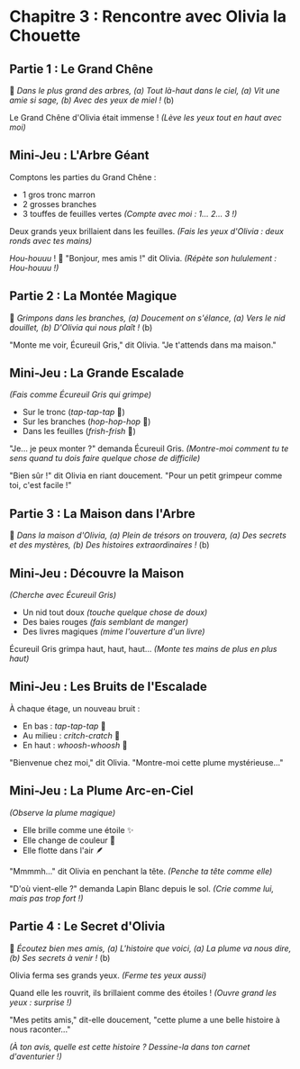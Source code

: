 # Chapitre 3 : Rencontre avec Olivia la Chouette
## Partie 1 : Le Grand Chêne

🎵 *Dans le plus grand des arbres, (a)
Tout là-haut dans le ciel, (a)
Vit une amie si sage, (b)
Avec des yeux de miel !* (b)

Le Grand Chêne d'Olivia était immense !
*(Lève les yeux tout en haut avec moi)*

## Mini-Jeu : L'Arbre Géant
Comptons les parties du Grand Chêne :
- 1 gros tronc marron
- 2 grosses branches
- 3 touffes de feuilles vertes
*(Compte avec moi : 1... 2... 3 !)*

Deux grands yeux brillaient dans les feuilles.
*(Fais les yeux d'Olivia : deux ronds avec tes mains)*

*Hou-houuu* ! 🦉 "Bonjour, mes amis !" dit Olivia.
*(Répète son hululement : Hou-houuu !)*

## Partie 2 : La Montée Magique

🎵 *Grimpons dans les branches, (a)
Doucement on s'élance, (a)
Vers le nid douillet, (b)
D'Olivia qui nous plaît !* (b)

"Monte me voir, Écureuil Gris," dit Olivia.
"Je t'attends dans ma maison."

## Mini-Jeu : La Grande Escalade
*(Fais comme Écureuil Gris qui grimpe)*
- Sur le tronc (*tap-tap-tap* 🐾)
- Sur les branches (*hop-hop-hop* 🐾)
- Dans les feuilles (*frish-frish* 🌳)

"Je... je peux monter ?" demanda Écureuil Gris.
*(Montre-moi comment tu te sens quand tu dois faire quelque chose de difficile)*

"Bien sûr !" dit Olivia en riant doucement.
"Pour un petit grimpeur comme toi, c'est facile !"

## Partie 3 : La Maison dans l'Arbre

🎵 *Dans la maison d'Olivia, (a)
Plein de trésors on trouvera, (a)
Des secrets et des mystères, (b)
Des histoires extraordinaires !* (b)

## Mini-Jeu : Découvre la Maison
*(Cherche avec Écureuil Gris)*
- Un nid tout doux *(touche quelque chose de doux)*
- Des baies rouges *(fais semblant de manger)*
- Des livres magiques *(mime l'ouverture d'un livre)*

Écureuil Gris grimpa haut, haut, haut...
*(Monte tes mains de plus en plus haut)*

## Mini-Jeu : Les Bruits de l'Escalade
À chaque étage, un nouveau bruit :
- En bas : *tap-tap-tap* 🐾
- Au milieu : *critch-cratch* 🌳
- En haut : *whoosh-whoosh* 🌳

"Bienvenue chez moi," dit Olivia.
"Montre-moi cette plume mystérieuse..."

## Mini-Jeu : La Plume Arc-en-Ciel
*(Observe la plume magique)*
- Elle brille comme une étoile ✨
- Elle change de couleur 🌈
- Elle flotte dans l'air 🪶

"Mmmmh..." dit Olivia en penchant la tête.
*(Penche ta tête comme elle)*

"D'où vient-elle ?" demanda Lapin Blanc depuis le sol.
*(Crie comme lui, mais pas trop fort !)*

## Partie 4 : Le Secret d'Olivia

🎵 *Écoutez bien mes amis, (a)
L'histoire que voici, (a)
La plume va nous dire, (b)
Ses secrets à venir !* (b)

Olivia ferma ses grands yeux.
*(Ferme tes yeux aussi)*

Quand elle les rouvrit, ils brillaient comme des étoiles !
*(Ouvre grand les yeux : surprise !)*

"Mes petits amis," dit-elle doucement,
"cette plume a une belle histoire à nous raconter..."

*(À ton avis, quelle est cette histoire ? Dessine-la dans ton carnet d'aventurier !)*